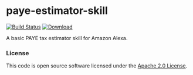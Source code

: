 
# paye-estimator-skill

[![Build Status](https://travis-ci.org/hmrc/paye-estimator-skill.svg?branch=master)](https://travis-ci.org/hmrc/paye-estimator-skill) [ ![Download](https://api.bintray.com/packages/hmrc/releases/paye-estimator-skill/images/download.svg) ](https://bintray.com/hmrc/releases/paye-estimator-skill/_latestVersion)

A basic PAYE tax estimator skill for Amazon Alexa.

### License

This code is open source software licensed under the [Apache 2.0 License]("http://www.apache.org/licenses/LICENSE-2.0.html").
    
